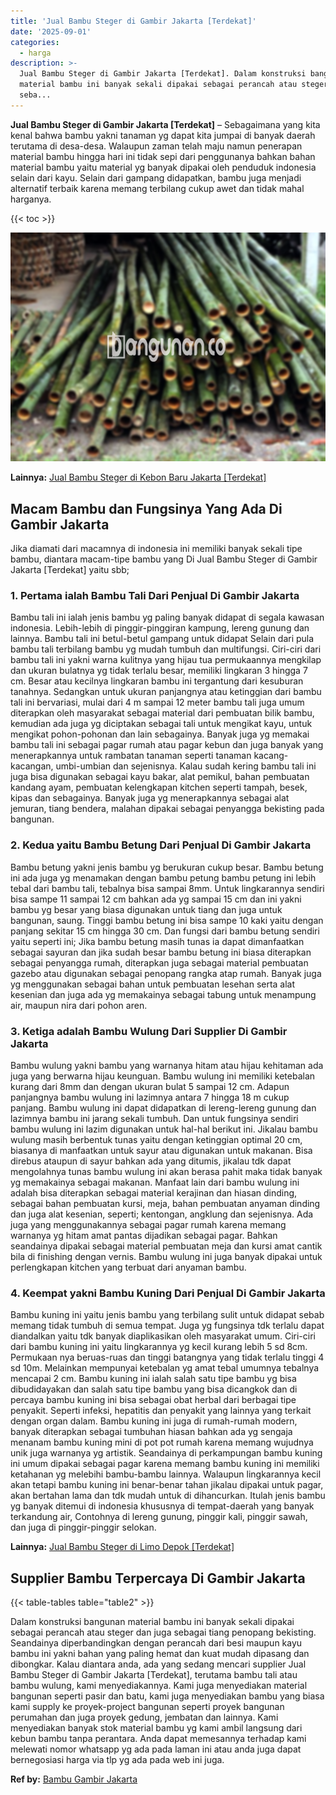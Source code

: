 ```yaml
---
title: 'Jual Bambu Steger di Gambir Jakarta [Terdekat]'
date: '2025-09-01'
categories:
  - harga
description: >-
  Jual Bambu Steger di Gambir Jakarta [Terdekat]. Dalam konstruksi bangunan
  material bambu ini banyak sekali dipakai sebagai perancah atau steger dan juga
  seba...
---
```


**Jual Bambu Steger di Gambir Jakarta \[Terdekat\]** – Sebagaimana yang kita kenal bahwa bambu yakni tanaman yg dapat kita jumpai di banyak daerah terutama di desa-desa. Walaupun zaman telah maju namun penerapan material bambu hingga hari ini tidak sepi dari penggunanya bahkan bahan material bambu yaitu material yg banyak dipakai oleh penduduk indonesia selain dari kayu. Selain dari gampang didapatkan, bambu juga menjadi alternatif terbaik karena memang terbilang cukup awet dan tidak mahal harganya.

{{< toc >}}

![Jual Bambu Steger di Gambir Jakarta [Terdekat]](/images/jual-bambu-tali-09.png)

**Lainnya:** [Jual Bambu Steger di Kebon Baru Jakarta \[Terdekat\]](https://bambu.bangunan.co/jual-bambu-steger-di-kebon-baru-jakarta-terdekat/)

## Macam Bambu dan Fungsinya Yang Ada Di Gambir Jakarta

Jika diamati dari macamnya di indonesia ini memiliki banyak sekali tipe bambu, diantara macam-tipe bambu yang Di Jual Bambu Steger di Gambir Jakarta \[Terdekat\] yaitu sbb;

### 1\. Pertama ialah Bambu Tali Dari Penjual Di Gambir Jakarta

Bambu tali ini ialah jenis bambu yg paling banyak didapat di segala kawasan indonesia. Lebih-lebih di pinggir-pinggiran kampung, lereng gunung dan lainnya. Bambu tali ini betul-betul gampang untuk didapat Selain dari pula bambu tali terbilang bambu yg mudah tumbuh dan multifungsi. Ciri-ciri dari bambu tali ini yakni warna kulitnya yang hijau tua permukaannya mengkilap dan ukuran bulatnya yg tidak terlalu besar, memiliki lingkaran 3 hingga 7 cm. Besar atau kecilnya lingkaran bambu ini tergantung dari kesuburan tanahnya. Sedangkan untuk ukuran panjangnya atau ketinggian dari bambu tali ini bervariasi, mulai dari 4 m sampai 12 meter bambu tali juga umum diterapkan oleh masyarakat sebagai material dari pembuatan bilik bambu, kemudian ada juga yg diciptakan sebagai tali untuk mengikat kayu, untuk mengikat pohon-pohonan dan lain sebagainya. Banyak juga yg memakai bambu tali ini sebagai pagar rumah atau pagar kebun dan juga banyak yang menerapkannya untuk rambatan tanaman seperti tanaman kacang-kacangan, umbi-umbian dan sejenisnya. Kalau sudah kering bambu tali ini juga bisa digunakan sebagai kayu bakar, alat pemikul, bahan pembuatan kandang ayam, pembuatan kelengkapan kitchen seperti tampah, besek, kipas dan sebagainya. Banyak juga yg menerapkannya sebagai alat jemuran, tiang bendera, malahan dipakai sebagai penyangga bekisting pada bangunan.

### 2\. Kedua yaitu Bambu Betung Dari Penjual Di Gambir Jakarta

Bambu betung yakni jenis bambu yg berukuran cukup besar. Bambu betung ini ada juga yg menamakan dengan bambu petung bambu petung ini lebih tebal dari bambu tali, tebalnya bisa sampai 8mm. Untuk lingkarannya sendiri bisa sampe 11 sampai 12 cm bahkan ada yg sampai 15 cm dan ini yakni bambu yg besar yang biasa digunakan untuk tiang dan juga untuk bangunan, saung. Tinggi bambu betung ini bisa sampe 10 kaki yaitu dengan panjang sekitar 15 cm hingga 30 cm. Dan fungsi dari bambu betung sendiri yaitu seperti ini; Jika bambu betung masih tunas ia dapat dimanfaatkan sebagai sayuran dan jika sudah besar bambu betung ini biasa diterapkan sebagai penyangga rumah, diterapkan juga sebagai material pembuatan gazebo atau digunakan sebagai penopang rangka atap rumah. Banyak juga yg menggunakan sebagai bahan untuk pembuatan lesehan serta alat kesenian dan juga ada yg memakainya sebagai tabung untuk menampung air, maupun nira dari pohon aren.

### 3\. Ketiga adalah Bambu Wulung Dari Supplier Di Gambir Jakarta

Bambu wulung yakni bambu yang warnanya hitam atau hijau kehitaman ada juga yang berwarna hijau keunguan. Bambu wulung ini memiliki ketebalan kurang dari 8mm dan dengan ukuran bulat 5 sampai 12 cm. Adapun panjangnya bambu wulung ini lazimnya antara 7 hingga 18 m cukup panjang. Bambu wulung ini dapat didapatkan di lereng-lereng gunung dan lazimnya bambu ini jarang sekali tumbuh. Dan untuk fungsinya sendiri bambu wulung ini lazim digunakan untuk hal-hal berikut ini. Jikalau bambu wulung masih berbentuk tunas yaitu dengan ketinggian optimal 20 cm, biasanya di manfaatkan untuk sayur atau digunakan untuk makanan. Bisa direbus ataupun di sayur bahkan ada yang ditumis, jikalau tdk dapat mengolahnya tunas bambu wulung ini akan berasa pahit maka tidak banyak yg memakainya sebagai makanan. Manfaat lain dari bambu wulung ini adalah bisa diterapkan sebagai material kerajinan dan hiasan dinding, sebagai bahan pembuatan kursi, meja, bahan pembuatan anyaman dinding dan juga alat kesenian, seperti; kentongan, angklung dan sejenisnya. Ada juga yang menggunakannya sebagai pagar rumah karena memang warnanya yg hitam amat pantas dijadikan sebagai pagar. Bahkan seandainya dipakai sebagai material pembuatan meja dan kursi amat cantik bila di finishing dengan vernis. Bambu wulung ini juga banyak dipakai untuk perlengkapan kitchen yang terbuat dari anyaman bambu.

### 4\. Keempat yakni Bambu Kuning Dari Penjual Di Gambir Jakarta

Bambu kuning ini yaitu jenis bambu yang terbilang sulit untuk didapat sebab memang tidak tumbuh di semua tempat. Juga yg fungsinya tdk terlalu dapat diandalkan yaitu tdk banyak diaplikasikan oleh masyarakat umum. Ciri-ciri dari bambu kuning ini yaitu lingkarannya yg kecil kurang lebih 5 sd 8cm. Permukaan nya beruas-ruas dan tinggi batangnya yang tidak terlalu tinggi 4 sd 10m. Melainkan mempunyai ketebalan yg amat tebal umumnya tebalnya mencapai 2 cm. Bambu kuning ini ialah salah satu tipe bambu yg bisa dibudidayakan dan salah satu tipe bambu yang bisa dicangkok dan di percaya bambu kuning ini bisa sebagai obat herbal dari berbagai tipe penyakit. Seperti infeksi, hepatitis dan penyakit yang lainnya yang terkait dengan organ dalam. Bambu kuning ini juga di rumah-rumah modern, banyak diterapkan sebagai tumbuhan hiasan bahkan ada yg sengaja menanam bambu kuning mini di pot pot rumah karena memang wujudnya unik juga warnanya yg artistik. Seandainya di perkampungan bambu kuning ini umum dipakai sebagai pagar karena memang bambu kuning ini memiliki ketahanan yg melebihi bambu-bambu lainnya. Walaupun lingkarannya kecil akan tetapi bambu kuning ini benar-benar tahan jikalau dipakai untuk pagar, akan bertahan lama dan tdk mudah untuk di dihancurkan. Itulah jenis bambu yg banyak ditemui di indonesia khususnya di tempat-daerah yang banyak terkandung air, Contohnya di lereng gunung, pinggir kali, pinggir sawah, dan juga di pinggir-pinggir selokan.

**Lainnya:** [Jual Bambu Steger di Limo Depok \[Terdekat\]](https://bambu.bangunan.co/jual-bambu-steger-di-limo-depok-terdekat/)

## Supplier Bambu Terpercaya Di Gambir Jakarta

{{< table-tables table="table2" >}}

Dalam konstruksi bangunan material bambu ini banyak sekali dipakai sebagai perancah atau steger dan juga sebagai tiang penopang bekisting. Seandainya diperbandingkan dengan perancah dari besi maupun kayu bambu ini yakni bahan yang paling hemat dan kuat mudah dipasang dan dibongkar. Kalau diantara anda, ada yang sedang mencari supplier Jual Bambu Steger di Gambir Jakarta \[Terdekat\], terutama bambu tali atau bambu wulung, kami menyediakannya. Kami juga menyediakan material bangunan seperti pasir dan batu, kami juga menyediakan bambu yang biasa kami supply ke proyek-project bangunan seperti proyek bangunan perumahan dan juga proyek gedung, jembatan dan lainnya. Kami menyediakan banyak stok material bambu yg kami ambil langsung dari kebun bambu tanpa perantara. Anda dapat memesannya terhadap kami melewati nomor whatsapp yg ada pada laman ini atau anda juga dapat bernegosiasi harga via tlp yg ada pada web ini juga.

**Ref by:** [Bambu Gambir Jakarta](https://id.wikipedia.org/wiki/Bambu)
